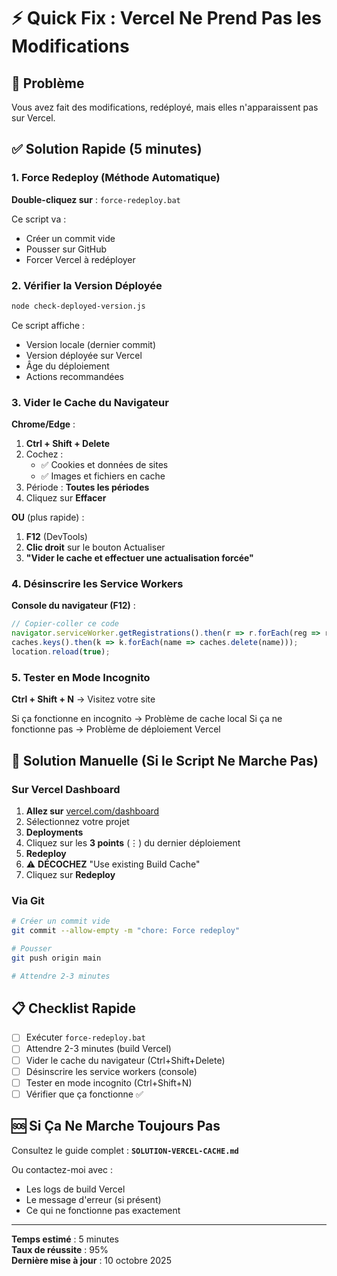 # ⚡ Quick Fix : Vercel Ne Prend Pas les Modifications

## 🚨 Problème
Vous avez fait des modifications, redéployé, mais elles n'apparaissent pas sur Vercel.

## ✅ Solution Rapide (5 minutes)

### 1. Force Redeploy (Méthode Automatique)

**Double-cliquez sur** : `force-redeploy.bat`

Ce script va :
- Créer un commit vide
- Pousser sur GitHub
- Forcer Vercel à redéployer

### 2. Vérifier la Version Déployée

```bash
node check-deployed-version.js
```

Ce script affiche :
- Version locale (dernier commit)
- Version déployée sur Vercel
- Âge du déploiement
- Actions recommandées

### 3. Vider le Cache du Navigateur

**Chrome/Edge** :
1. **Ctrl + Shift + Delete**
2. Cochez :
   - ✅ Cookies et données de sites
   - ✅ Images et fichiers en cache
3. Période : **Toutes les périodes**
4. Cliquez sur **Effacer**

**OU** (plus rapide) :
1. **F12** (DevTools)
2. **Clic droit** sur le bouton Actualiser
3. **"Vider le cache et effectuer une actualisation forcée"**

### 4. Désinscrire les Service Workers

**Console du navigateur (F12)** :
```javascript
// Copier-coller ce code
navigator.serviceWorker.getRegistrations().then(r => r.forEach(reg => reg.unregister()));
caches.keys().then(k => k.forEach(name => caches.delete(name)));
location.reload(true);
```

### 5. Tester en Mode Incognito

**Ctrl + Shift + N** → Visitez votre site

Si ça fonctionne en incognito → Problème de cache local
Si ça ne fonctionne pas → Problème de déploiement Vercel

## 🔧 Solution Manuelle (Si le Script Ne Marche Pas)

### Sur Vercel Dashboard

1. **Allez sur** [vercel.com/dashboard](https://vercel.com/dashboard)
2. Sélectionnez votre projet
3. **Deployments**
4. Cliquez sur les **3 points** (⋮) du dernier déploiement
5. **Redeploy**
6. ⚠️ **DÉCOCHEZ** "Use existing Build Cache"
7. Cliquez sur **Redeploy**

### Via Git

```bash
# Créer un commit vide
git commit --allow-empty -m "chore: Force redeploy"

# Pousser
git push origin main

# Attendre 2-3 minutes
```

## 📋 Checklist Rapide

- [ ] Exécuter `force-redeploy.bat`
- [ ] Attendre 2-3 minutes (build Vercel)
- [ ] Vider le cache du navigateur (Ctrl+Shift+Delete)
- [ ] Désinscrire les service workers (console)
- [ ] Tester en mode incognito (Ctrl+Shift+N)
- [ ] Vérifier que ça fonctionne ✅

## 🆘 Si Ça Ne Marche Toujours Pas

Consultez le guide complet : **`SOLUTION-VERCEL-CACHE.md`**

Ou contactez-moi avec :
- Les logs de build Vercel
- Le message d'erreur (si présent)
- Ce qui ne fonctionne pas exactement

---

**Temps estimé** : 5 minutes  
**Taux de réussite** : 95%  
**Dernière mise à jour** : 10 octobre 2025
